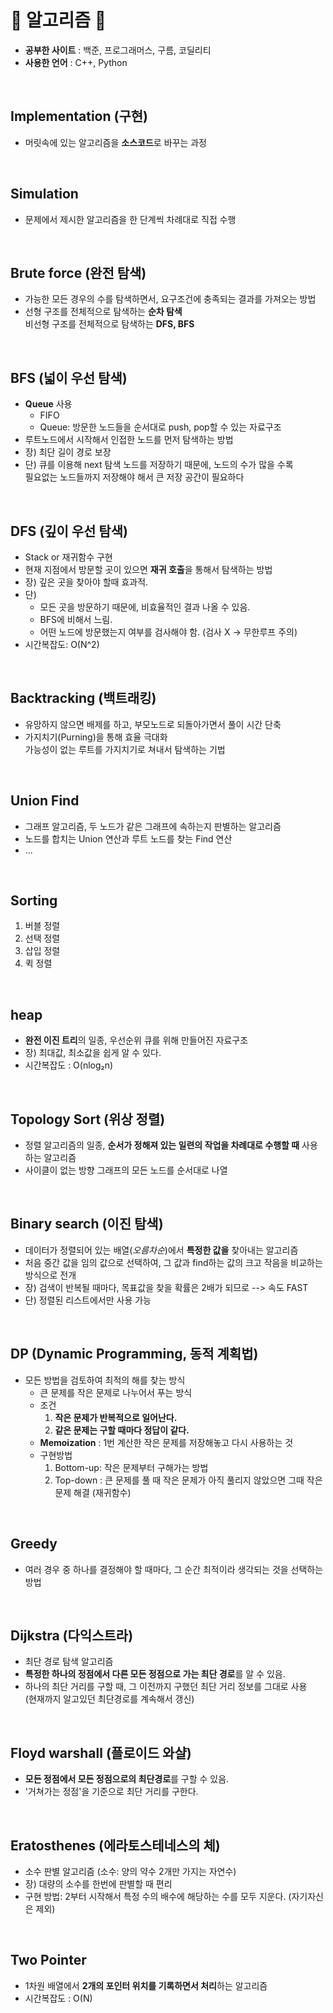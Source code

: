 # 🖤 알고리즘 🖤

- **공부한 사이트** : 백준, 프로그래머스, 구름, 코딜리티
- **사용한 언어** : C++, Python
<br>

## Implementation (구현)
- 머릿속에 있는 알고리즘을 **소스코드**로 바꾸는 과정
<br>

## Simulation
- 문제에서 제시한 알고리즘을 한 단계씩 차례대로 직접 수행
<br>

## Brute force (완전 탐색)
- 가능한 모든 경우의 수를 탐색하면서, 요구조건에 충족되는 결과를 가져오는 방법
- 선형 구조를 전체적으로 탐색하는 **순차 탐색** <br>
  비선형 구조를 전체적으로 탐색하는 **DFS, BFS**
<br>

## BFS (넓이 우선 탐색)
- **Queue** 사용
  - FIFO
  - Queue: 방문한 노드들을 순서대로 push, pop할 수 있는 자료구조
- 루트노드에서 시작해서 인접한 노드를 먼저 탐색하는 방법
- 장) 최단 길이 경로 보장
- 단) 큐를 이용해 next 탐색 노드를 저장하기 때문에, 노드의 수가 많을 수록 <br>
      필요없는 노드들까지 저장해야 해서 큰 저장 공간이 필요하다
<br>

## DFS (깊이 우선 탐색)
- Stack or 재귀함수 구현
- 현재 지점에서 방문할 곳이 있으면 **재귀 호출**을 통해서 탐색하는 방법
- 장) 깊은 곳을 찾아야 할때 효과적.
- 단)
  - 모든 곳을 방문하기 때문에, 비효율적인 결과 나올 수 있음.
  - BFS에 비해서 느림.
  - 어떤 노드에 방문했는지 여부를 검사해야 함. (검사 X -> 무한루프 주의)
- 시간복잡도: O(N^2)
<br>

## Backtracking (백트래킹)
- 유망하지 않으면 배제를 하고, 부모노드로 되돌아가면서 풀이 시간 단축
- 가지치기(Purning)을 통해 효율 극대화 <br> 가능성이 없는 루트를 가지치기로 쳐내서 탐색하는 기법
<br>

## Union Find
- 그래프 알고리즘, 두 노드가 같은 그래프에 속하는지 판별하는 알고리즘
- 노드를 합치는 Union 연산과 루트 노드를 찾는 Find 연산
- ...
<br>

## Sorting
1. 버블 정렬
2. 선택 정렬
3. 삽입 정렬
4. 퀵 정렬
<br>

## heap
- **완전 이진 트리**의 일종, 우선순위 큐를 위해 만들어진 자료구조
- 장) 최대값, 최소값을 쉽게 알 수 있다.
- 시간복잡도 : O(nlog₂n)
<br>

## Topology Sort (위상 정렬)
- 정렬 알고리즘의 일종, **순서가 정해져 있는 일련의 작업을 차례대로 수행할 때** 사용하는 알고리즘
- 사이클이 없는 방향 그래프의 모든 노드를 순서대로 나열
<br>

## Binary search (이진 탐색)
- 데이터가 정렬되어 있는 배열(*오름차순*)에서 **특정한 값을** 찾아내는 알고리즘
- 처음 중간 값을 임의 값으로 선택하여, 그 값과 find하는 값의 크고 작음을 비교하는 방식으로 전개
- 장) 검색이 반복될 때마다, 목표값을 찾을 확률은 2배가 되므로 --> 속도 FAST
- 단) 정렬된 리스트에서만 사용 가능
<br>

## DP (Dynamic Programming, 동적 계획법)
- 모든 방법을 검토하여 최적의 해를 찾는 방식
  - 큰 문제를 작은 문제로 나누어서 푸는 방식
  - 조건
    1. **작은 문제가 반복적으로 일어난다.**
    2. **같은 문제는 구할 때마다 정답이 같다.**
  - **Memoization** : 1번 계산한 작은 문제를 저장해놓고 다시 사용하는 것
  - 구현방법
    1. Bottom-up: 작은 문제부터 구해가는 방법
    2. Top-down : 큰 문제를 풀 때 작은 문제가 아직 풀리지 않았으면 그때 작은 문제 해결 (재귀함수)
<br>

## Greedy
- 여러 경우 중 하나를 결정해야 할 때마다, 그 순간 최적이라 생각되는 것을 선택하는 방법
<br>

## Dijkstra (다익스트라)
- 최단 경로 탐색 알고리즘
- **특정한 하나의 정점에서 다른 모든 정점으로 가는 최단 경로**를 알 수 있음.
- 하나의 최단 거리를 구할 때, 그 이전까지 구했던 최단 거리 정보를 그대로 사용 <br>
  (현재까지 알고있던 최단경로를 계속해서 갱신)
<br>

## Floyd warshall (플로이드 와샬)
- **모든 정점에서 모든 정점으로의 최단경로**를 구할 수 있음.
- '거쳐가는 정점'을 기준으로 최단 거리를 구한다.
<br>

## Eratosthenes (에라토스테네스의 체)
- 소수 판별 알고리즘 (소수: 양의 약수 2개만 가지는 자연수)
- 장) 대량의 소수를 한번에 판별할 때 편리
- 구현 방법: 2부터 시작해서 특정 수의 배수에 해당하는 수를 모두 지운다. (자기자신은 제외)
<br>

## Two Pointer
- 1차원 배열에서 **2개의 포인터 위치를 기록하면서 처리**하는 알고리즘
- 시간복잡도 : O(N)
<br>
